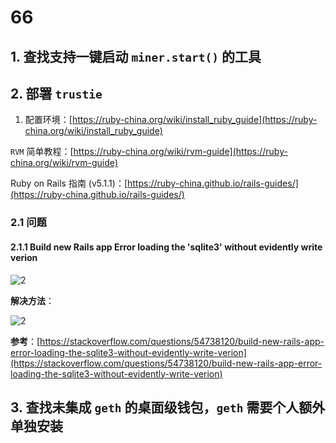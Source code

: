 # 66

## 1. 查找支持一键启动 `miner.start()` 的工具

## 2. 部署 `trustie`

1. 配置环境：[https://ruby-china.org/wiki/install_ruby_guide](https://ruby-china.org/wiki/install_ruby_guide)


`RVM` 简单教程：[https://ruby-china.org/wiki/rvm-guide](https://ruby-china.org/wiki/rvm-guide)

Ruby on Rails 指南 (v5.1.1)：[https://ruby-china.github.io/rails-guides/](https://ruby-china.github.io/rails-guides/)

### 2.1 问题

#### 2.1.1 Build new Rails app Error loading the 'sqlite3' without evidently write verion

![2](http://ww1.sinaimg.cn/large/006alGmrgy1g0wv3ja8ijj30ku095jsk.jpg)

**解决方法**：

![2](http://ww1.sinaimg.cn/large/006alGmrgy1g0wv45nswmj30f005oq2z.jpg)

**参考**：[https://stackoverflow.com/questions/54738120/build-new-rails-app-error-loading-the-sqlite3-without-evidently-write-verion](https://stackoverflow.com/questions/54738120/build-new-rails-app-error-loading-the-sqlite3-without-evidently-write-verion)

## 3. 查找未集成 `geth` 的桌面级钱包，`geth` 需要个人额外单独安装